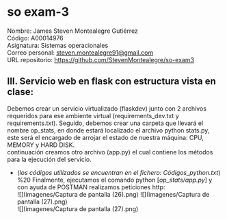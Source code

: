 # so exam-3
Nombre: James Steven Montealegre Gutiérrez  
Código: A00014976  
Asignatura: Sistemas operacionales  
Correo personal: steven.montealegre91@gmail.com  
URL repositorio: https://github.com/StevenMontealegre/so-exam3  

## III. Servicio web en flask con estructura vista en clase:  
Debemos crear un servicio virtualizado (flaskdev) junto con 2 archivos requeridos para ese ambiente virtual (requirements_dev.txt y requirements.txt). Seguido, debemos crear una carpeta que llevará el nombre op_stats, en donde estará localizado el archivo python stats.py, este será el encargado de arrojar el estado de nuestra máquina: CPU, MEMORY y HARD DISK.  
continuación creamos otro archivo (app.py) el cual contiene los métodos para la ejecución del servicio.  
* (_los códigos utilizados se encuentran en el fichero: Códigos_python.txt_)  %20
Finalmente, ejecutamos el comando python [_op_stats/app.py_] y con ayuda de POSTMAN realizamos peticiones http:  
![](imagenes/Captura de pantalla (26).png)
![](imagenes/Captura de pantalla (27).png)  
![](imagenes/Captura de pantalla (27).png)  

